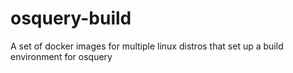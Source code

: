 # osquery-build
A set of docker images for multiple linux distros that set up a build environment for osquery
